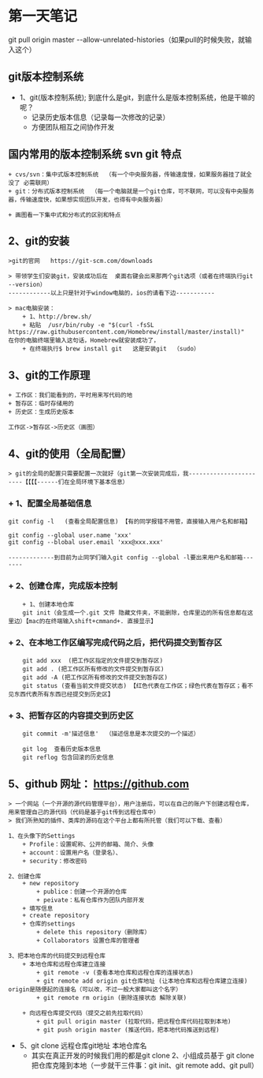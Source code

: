 # 第一天笔记
 git pull origin master --allow-unrelated-histories（如果pull的时候失败，就输入这个）
## git版本控制系统
- 1、git(版本控制系统); 到底什么是git，到底什么是版本控制系统，他是干嘛的呢？
    + 记录历史版本信息（记录每一次修改的记录）
    + 方便团队相互之间协作开发

## 国内常用的版本控制系统  svn git 特点 
    + cvs/svn：集中式版本控制系统  （有一个中央服务器，传输速度慢，如果服务器挂了就全没了 必需联网）
    + git：分布式版本控制系统  （每一个电脑就是一个git仓库，可不联网，可以没有中央服务器，传输速度快，如果想实现团队开发，也得有中央服务器）
   
    + 画图看一下集中式和分布式的区别和特点

## 2、git的安装
    >git的官网   https://git-scm.com/downloads

    > 带领学生们安装git，安装成功后在  桌面右键会出来那两个git选项（或者在终端执行git --version）
    ------------以上只是针对于window电脑的，ios的请看下边-----------

    > mac电脑安装：
        + 1、http://brew.sh/
        + 粘贴  /usr/bin/ruby -e "$(curl -fsSL https://raw.githubusercontent.com/Homebrew/install/master/install)"  在你的电脑终端里输入这句话，Homebrew就安装成功了，
        + 在终端执行$ brew install git   这是安装git  （sudo）

## 3、git的工作原理
    + 工作区：我们能看到的，平时用来写代码的地
    + 暂存区：临时存储用的
    + 历史区：生成历史版本

    工作区->暂存区->历史区（画图）

##  4、git的使用（全局配置）
    > git的全局的配置只需要配置一次就好（git第一次安装完成后，我-----------------------【【【【------们在全局环境下基本信息）

###   + 1、配置全局基础信息
    git config -l   (查看全局配置信息) 【有的同学报错不用管，直接输入用户名和邮箱】

    git config --global user.name 'xxx'
    git config --blobal user.email 'xxx@xxx.xxx'

    -------------到目前为止同学们输入git config --global -l要出来用户名和邮箱-------

###    + 2、创建仓库，完成版本控制
        + 1、创建本地仓库
        git init（会生成一个.git 文件 隐藏文件夹，不能删除，仓库里边的所有信息都在这里边）【mac的在终端输入shift+cmmand+. 直接显示】

###     + 2、在本地工作区编写完成代码之后，把代码提交到暂存区
        git add xxx  (把工作区指定的文件提交到暂存区)
        git add . (把工作区所有修改的文件提交到暂存区)
        git add -A (把工作区所有修改的文件提交到暂存区)
        git status (查看当前文件提交状态) 【红色代表在工作区；绿色代表在暂存区；看不见东西代表所有东西已经提交到历史区】

###        + 3、把暂存区的内容提交到历史区
        git commit -m'描述信息'  （描述信息是本次提交的一个描述）

        git log  查看历史版本信息
        git reflog 包含回滚的历史信息
    
## 5、github  网址： https://github.com 

    > 一个网站（一个开源的源代码管理平台），用户注册后，可以在自己的账户下创建远程仓库，用来管理自己的源代码（代码是基于git传到远程仓库中）
    > 我们所熟知的插件、类库的源码在这个平台上都有所托管（我们可以下载、查看）

    1、在头像下的Settings
        + Profile：设置昵称、公开的邮箱、简介、头像
        + account：设置用户名（登录名）、
        + security：修改密码

    2、创建仓库
        + new repository
            + publice：创建一个开源的仓库
            + peivate：私有仓库作为团队内部开发
        + 填写信息
        + create repository
        + 仓库的settings
            + delete this repository（删除库）
            + Collaborators 设置仓库的管理者

    3、把本地仓库的代码提交到远程仓库
        + 本地仓库和远程仓库建立连接
            + git remote -v (查看本地仓库和远程仓库的连接状态)
            + git remote add origin git仓库地址 (让本地仓库和远程仓库建立连接) origin是随便起的连接名（可以改，不过一般大家都叫这个名字）
            + git remote rm origin (删除连接状态 解除关联)

        + 向远程仓库提交代码（提交之前先拉取代码）
            + git pull origin master (拉取代码，把远程仓库代码拉取到本地)
            + git push origin master (推送代码，把本地代码推送到远程)
    
- 5、git clone 远程仓库git地址  本地仓库名
    + 其实在真正开发的时候我们用的都是git clone
      2、小组成员基于 git clone 把仓库克隆到本地（一步就干三件事：git init、git remote add、git pull）



